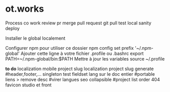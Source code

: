# ot.works

Process co work
review pr
merge pull request
git pull
test local
sanity deploy

Installer le global localement

Configurer npm pour utiliser ce dossier npm config set prefix '~/.npm-global'
Ajouter cette ligne à votre fichier .profile ou .bashrc export PATH=~/.npm-global/bin:$PATH
Mettre à jour les variables source ~/.profile

**to do**
localization
mobile
project slug localization
project slug generate
#header,footer,... singleton
test fieldset lang sur le doc entier
#portable liens > remove desc
#virer langues
seo collapsible
#project list order
404
favicon studio et front
